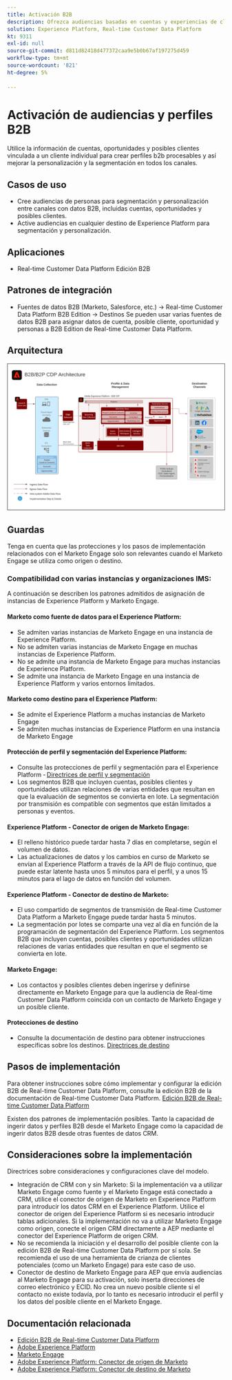 ```yaml
---
title: Activación B2B
description: Ofrezca audiencias basadas en cuentas y experiencias de cliente centradas en los perfiles con Real-time Customer Data Platform ​.
solution: Experience Platform, Real-time Customer Data Platform
kt: 9311
exl-id: null
source-git-commit: d811d82418d477372caa9e5b0b67af197275d459
workflow-type: tm+mt
source-wordcount: '821'
ht-degree: 5%

---
```


# Activación de audiencias y perfiles B2B

Utilice la información de cuentas, oportunidades y posibles clientes vinculada a un cliente individual para crear perfiles b2b procesables y así mejorar la personalización y la segmentación en todos los canales.

## Casos de uso

* Cree audiencias de personas para segmentación y personalización entre canales con datos B2B, incluidas cuentas, oportunidades y posibles clientes.
* Active audiencias en cualquier destino de Experience Platform para segmentación y personalización.

## Aplicaciones

* Real-time Customer Data Platform Edición B2B

## Patrones de integración

* Fuentes de datos B2B (Marketo, Salesforce, etc.) -> Real-time Customer Data Platform B2B Edition -> Destinos Se pueden usar varias fuentes de datos B2B para asignar datos de cuenta, posible cliente, oportunidad y personas a B2B Edition de Real-time Customer Data Platform.

## Arquitectura

<img src="assets/b2b-activation.svg" alt="Arquitectura de referencia para el modelo de activación B2B" style="border:1px solid #4a4a4a" />
<br>

## Guardas

Tenga en cuenta que las protecciones y los pasos de implementación relacionados con el Marketo Engage solo son relevantes cuando el Marketo Engage se utiliza como origen o destino.

### Compatibilidad con varias instancias y organizaciones IMS:

A continuación se describen los patrones admitidos de asignación de instancias de Experience Platform y Marketo Engage.

#### Marketo como fuente de datos para el Experience Platform:

* Se admiten varias instancias de Marketo Engage en una instancia de Experience Platform.
* No se admiten varias instancias de Marketo Engage en muchas instancias de Experience Platform.
* No se admite una instancia de Marketo Engage para muchas instancias de Experience Platform.
* Se admite una instancia de Marketo Engage en una instancia de Experience Platform y varios entornos limitados.

#### Marketo como destino para el Experience Platform:

* Se admite el Experience Platform a muchas instancias de Marketo Engage
* Se admiten muchas instancias de Experience Platform en una instancia de Marketo Engage

#### Protección de perfil y segmentación del Experience Platform:

* Consulte las protecciones de perfil y segmentación para el Experience Platform - [Directrices de perfil y segmentación](https://experienceleague.adobe.com/docs/experience-platform/profile/guardrails.html?lang=es)
* Los segmentos B2B que incluyen cuentas, posibles clientes y oportunidades utilizan relaciones de varias entidades que resultan en que la evaluación de segmentos se convierta en lote. La segmentación por transmisión es compatible con segmentos que están limitados a personas y eventos.

#### Experience Platform - Conector de origen de Marketo Engage:

* El relleno histórico puede tardar hasta 7 días en completarse, según el volumen de datos.
* Las actualizaciones de datos y los cambios en curso de Marketo se envían al Experience Platform a través de la API de flujo continuo, que puede estar latente hasta unos 5 minutos para el perfil, y a unos 15 minutos para el lago de datos en función del volumen.

#### Experience Platform - Conector de destino de Marketo:

* El uso compartido de segmentos de transmisión de Real-time Customer Data Platform a Marketo Engage puede tardar hasta 5 minutos.
* La segmentación por lotes se comparte una vez al día en función de la programación de segmentación del Experience Platform. Los segmentos B2B que incluyen cuentas, posibles clientes y oportunidades utilizan relaciones de varias entidades que resultan en que el segmento se convierta en lote.

#### Marketo Engage:

* Los contactos y posibles clientes deben ingerirse y definirse directamente en Marketo Engage para que la audiencia de Real-time Customer Data Platform coincida con un contacto de Marketo Engage y un posible cliente.

#### Protecciones de destino

* Consulte la documentación de destino para obtener instrucciones específicas sobre los destinos. [Directrices de destino](https://experienceleague.adobe.com/docs/experience-platform/destinations/home.html?lang=en)


## Pasos de implementación

Para obtener instrucciones sobre cómo implementar y configurar la edición B2B de Real-time Customer Data Platform, consulte la edición B2B de la documentación de Real-time Customer Data Platform. [Edición B2B de Real-time Customer Data Platform](https://experienceleague.adobe.com/docs/experience-platform/rtcdp/b2b-overview.html?lang=en)

Existen dos patrones de implementación posibles. Tanto la capacidad de ingerir datos y perfiles B2B desde el Marketo Engage como la capacidad de ingerir datos B2B desde otras fuentes de datos CRM.

## Consideraciones sobre la implementación

Directrices sobre consideraciones y configuraciones clave del modelo.

* Integración de CRM con y sin Marketo: Si la implementación va a utilizar Marketo Engage como fuente y el Marketo Engage está conectado a CRM, utilice el conector de origen de Marketo en Experience Platform para introducir los datos CRM en el Experience Platform. Utilice el conector de origen del Experience Platform si es necesario introducir tablas adicionales. Si la implementación no va a utilizar Marketo Engage como origen, conecte el origen CRM directamente a AEP mediante el conector del Experience Platform de origen CRM.
* No se recomienda la iniciación y el desarrollo del posible cliente con la edición B2B de Real-time Customer Data Platform por sí sola. Se recomienda el uso de una herramienta de crianza de clientes potenciales (como un Marketo Engage) para este caso de uso.
* Conector de destino de Marketo Engage para AEP que envía audiencias al Marketo Engage para su activación, solo inserta direcciones de correo electrónico y ECID. No crea un nuevo posible cliente si el contacto no existe todavía, por lo tanto es necesario introducir el perfil y los datos del posible cliente en el Marketo Engage.

## Documentación relacionada

* [Edición B2B de Real-time Customer Data Platform](https://experienceleague.adobe.com/docs/experience-platform/rtcdp/b2b-overview.html?lang=en)
* [Adobe Experience Platform](https://experienceleague.adobe.com/docs/experience-platform.html?lang=es)
* [Marketo Engage](https://experienceleague.adobe.com/docs/marketo/using/home.html?lang=en)
* [Adobe Experience Platform: Conector de origen de Marketo](https://experienceleague.adobe.com/docs/experience-platform/sources/connectors/adobe-applications/marketo/marketo.html?lang=es)
* [Adobe Experience Platform: Conector de destino de Marketo](https://experienceleague.adobe.com/docs/marketo/using/product-docs/core-marketo-concepts/smart-lists-and-static-lists/static-lists/push-an-adobe-experience-cloud-segment-to-a-marketo-static-list.html?lang=en)